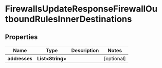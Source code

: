 

# FirewallsUpdateResponseFirewallOutboundRulesInnerDestinations


## Properties

| Name | Type | Description | Notes |
|------------ | ------------- | ------------- | -------------|
|**addresses** | **List&lt;String&gt;** |  |  [optional] |



